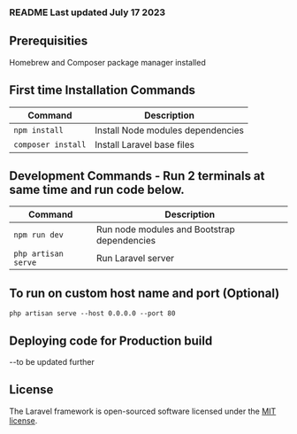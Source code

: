### README Last updated July 17 2023

## Prerequisities
Homebrew and Composer package manager installed

## First time Installation Commands 

| Command | Description |
|---------|-------------|
| `npm install` | Install Node modules dependencies |
| `composer install` | Install Laravel base files  |

## Development Commands - Run 2 terminals at same time and run code below.

| Command | Description |
|---------|-------------|
| `npm run dev` | Run node modules and Bootstrap dependencies |
| `php artisan serve` | Run Laravel server  |


## To run on custom host name and port (Optional)
`php artisan serve --host 0.0.0.0 --port 80`

## Deploying code for Production build
--to be updated further

## License

The Laravel framework is open-sourced software licensed under the [MIT license](https://opensource.org/licenses/MIT).
